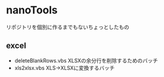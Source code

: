 # nanoTools
リポジトリを個別に作るまでもないちょっとしたもの

## excel
* deleteBlankRows.vbs XLSXの余分行を削除するためのバッチ
* xls2xlsx.vbs XLS->XLSXに変換するバッチ
